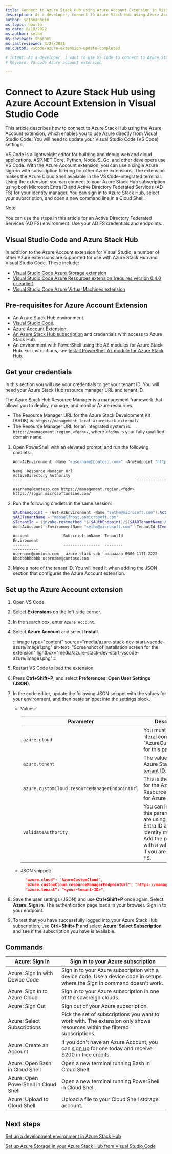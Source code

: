 ```yaml
---
title: Connect to Azure Stack Hub using Azure Account Extension in Visual Studio Code 
description: As a developer, connect to Azure Stack Hub using Azure Account Extension in Visual Studio Code
author: sethmanheim
ms.topic: how-to
ms.date: 8/19/2022
ms.author: sethm
ms.reviewer: thoroet
ms.lastreviewed: 8/27/2021
ms.custom: vscode-azure-extension-update-completed

# Intent: As a developer, I want to use VS Code to connect to Azure Stack Hub so that I can provision resources.
# Keyword: VS code Azure account extension

---
```


# Connect to Azure Stack Hub using Azure Account Extension in Visual Studio Code

This article describes how to connect to Azure Stack Hub using the Azure Account extension, which enables you to use Azure directly from Visual Studio Code. You will need to update your Visual Studio Code (VS Code) settings.

VS Code is a lightweight editor for building and debug web and cloud applications. ASP.NET Core, Python, NodeJS, Go, and other developers use VS Code. With the Azure Account extension, you can use a single Azure sign-in with subscription filtering for other Azure extensions. The extension makes the Azure Cloud Shell available in the VS Code-integrated terminal. Using the extension, you can connect to your Azure Stack Hub subscription using both Microsoft Entra ID and Active Directory Federated Services (AD FS) for your identity manager. You can sign in to Azure Stack Hub, select your subscription, and open a new command line in a Cloud Shell.

> [!NOTE]  
> You can use the steps in this article for an Active Directory Federated Services (AD FS) environment. Use your AD FS credentials and endpoints.

## Visual Studio Code and Azure Stack Hub

In addition to the Azure Account extension for Visual Studio, a number of other Azure extensions are supported for use with Azure Stack Hub and Visual Studio Code. These include:

- [Visual Studio Code Azure Storage extension](dev-start-vscode-storage.md)
- [Visual Studio Code Azure Resources extension (requires version 0.4.0 or earlier)](https://marketplace.visualstudio.com/items?itemName=ms-azuretools.vscode-azureresourcegroups)
- [Visual Studio Code Azure Virtual Machines extension](https://marketplace.visualstudio.com/items?itemName=ms-azuretools.vscode-azurevirtualmachines)

## Pre-requisites for Azure Account Extension

- An Azure Stack Hub environment.
- [Visual Studio Code](https://code.visualstudio.com/).
- [Azure Account Extension](https://github.com/Microsoft/vscode-azure-account).
- [An Azure Stack Hub subscription](https://azure.microsoft.com/overview/azure-stack/)
    and credentials with access to Azure Stack Hub.
- An environment with PowerShell using the AZ modules for Azure Stack Hub. For instructions, see [Install PowerShell Az module for Azure Stack Hub](../operator/powershell-install-az-module.md?bc=/azure-stack/breadcrumb/toc.json?toc=/azure-stack/user/toc.json&view=azs-2008&preserve-view=true).

## Get your credentials

In this section you will use your credentials to get your tenant ID. You will need your Azure Stack Hub resource manager URL and tenant ID.

The Azure Stack Hub Resource Manager is a management framework that allows you to deploy, manage, and monitor Azure resources.

- The Resource Manager URL for the Azure Stack Development Kit (ASDK) is: `https://management.local.azurestack.external/`
- The Resource Manager URL for an integrated system is: `https://management.region.<fqdn>/`, where `<fqdn>` is your fully qualified domain name.

1. Open PowerShell with an elevated prompt, and run the following cmdlets:

    ```powershell
    Add-AzEnvironment -Name "<username@contoso.com>" -ArmEndpoint "https://management.region.<fqdn>"
    ```

    ```Output
    Name  Resource Manager Url                            ActiveDirectory Authority
    ----  --------------------                            -------------------------
    username@contoso.com https://management.region.<fqdn> https://login.microsoftonline.com/
    ```

2. Run the following cmdlets in the same session:

    ```powershell
    $AuthEndpoint = (Get-AzEnvironment -Name "sethm@microsoft.com").ActiveDirectoryAuthority.TrimEnd('/')
    $AADTenantName = "masselfhost.onmicrosoft.com"
    $TenantId = (invoke-restmethod "$($AuthEndpoint)/$($AADTenantName)/.well-known/openid-configuration").issuer.TrimEnd('/').Split('/')[-1]
    Add-AzAccount -EnvironmentName "sethm@microsoft.com" -TenantId $TenantId
    ```

    ```Output
    Account               SubscriptionName  TenantId                             Environment
    -------               ----------------  --------                             -----------
    username@contoso.com   azure-stack-sub  aaaaaaaa-0000-1111-2222-bbbbbbbbbbbb username@contoso.com
    ```

3. Make a note of the tenant ID. You will need it when adding the JSON section that configures the Azure Account extension.

## Set up the Azure Account extension

1. Open VS Code.

2. Select **Extensions** on the left-side corner.

3. In the search box, enter `Azure Account`.

4. Select **Azure Account** and select **Install**.

   :::image type="content" source="media/azure-stack-dev-start-vscode-azure/image1.png" alt-text="Screenshot of installation screen for the extension" lightbox="media/azure-stack-dev-start-vscode-azure/image1.png":::

5. Restart VS Code to load the extension.

6. Press **Ctrl+Shift+P**, and select **Preferences: Open User Settings (JSON)**.

7. In the code editor, update the following JSON snippet with the values for your environment, and then paste snippet into the settings block.

    - Values:

        | Parameter | Description |
        | --- | --- |
        | `azure.cloud` | You must use the literal constant "AzureCustomCloud" for this parameter.|
        | `azure.tenant` | The value of your Azure Stack Hub [tenant ID](../operator/azure-stack-identity-overview.md). |
        | `azure.customCloud.resourceManagerEndpointUrl` | This is the root URL for the Azure Resource Manager for Azure Stack Hub. |
        | `validateAuthority` | You can leave out this parameter if you are using Microsoft Entra ID as your identity manager. Add the parameter with a value of `false` if you are using AD FS. |

    - JSON snippet:

      ```JSON  
        "azure.cloud": "AzureCustomCloud",
        "azure.customCloud.resourceManagerEndpointUrl": "https://management.region.<fqdn>",
        "azure.tenant": "<your-tenant-ID>",
      ```

8. Save the user settings (JSON) and use **Ctrl+Shift+P** once again. Select **Azure: Sign in**. The authentication page loads in your browser. Sign in to your endpoint.

9. To test that you have successfully logged into your Azure Stack Hub subscription, use **Ctrl+Shift+ P** and select **Azure: Select Subscription** and see if the subscription you have is available.

## Commands

| Azure: Sign In | Sign in to your Azure subscription |
| --- | --- |
| Azure: Sign In with Device Code | Sign in to your Azure subscription with a device code. Use a device code in setups where the Sign In command doesn't work. |
| Azure: Sign In to Azure Cloud | Sign in to your Azure subscription in one of the sovereign clouds. |
| Azure: Sign Out | Sign out of your Azure subscription. |
| Azure: Select Subscriptions | Pick the set of subscriptions you want to work with. The extension only shows resources within the filtered subscriptions. |
| Azure: Create an Account | If you don't have an Azure Account, you can [sign up](https://azure.microsoft.com/pricing/purchase-options/azure-account?cid=msft_learn) for one today and receive \$200 in free credits. |
| Azure: Open Bash in Cloud Shell | Open a new terminal running Bash in Cloud Shell. |
| Azure: Open PowerShell in Cloud Shell | Open a new terminal running PowerShell in Cloud Shell. |
| Azure: Upload to Cloud Shell | Upload a file to your Cloud Shell storage account. |

## Next steps

[Set up a development environment in Azure Stack Hub](azure-stack-dev-start.md)

[Set up Azure Storage in your Azure Stack Hub from Visual Studio Code](dev-start-vscode-storage.md)
